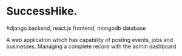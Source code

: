 # SuccessHike.
#django backend, react.js frontend, mongodb database

A web application which has capability of posting events, jobs and businesses. Managing a complete record with the admin dashboard 

